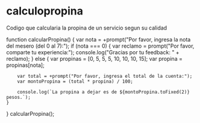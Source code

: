 # calculopropina

Codigo que calcularia la propina de un servicio segun su calidad

function calcularPropina() {
    var nota = +prompt("Por favor, ingresa la nota del mesero (del 0 al 7):");
        if (nota === 0) {
        var reclamo = prompt("Por favor, comparte tu experiencia:");
        console.log("Gracias por tu feedback: " + reclamo);
    } else {
        var propinas = [0, 5, 5, 5, 10, 10, 10, 15];
        var propina = propinas[nota];
        
        var total = +prompt("Por favor, ingresa el total de la cuenta:");
        var montoPropina = (total * propina) / 100;

        console.log(`La propina a dejar es de ${montoPropina.toFixed(2)} pesos.`);
    }
}
calcularPropina();
